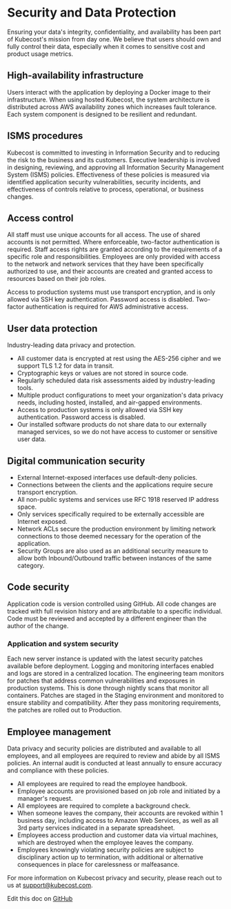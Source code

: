 Security and Data Protection
========

Ensuring your data's integrity, confidentiality, and availability has been part of Kubecost's mission from day one. We believe that users should own and fully control their data, especially when it comes to sensitive cost and product usage metrics.

## High-availability infrastructure 
Users interact with the application by deploying a Docker image to their infrastructure. When using hosted Kubecost, the system architecture is distributed across AWS availability zones which increases fault tolerance. Each system component is designed to be resilient and redundant.

## ISMS procedures
Kubecost is committed to investing in Information Security and to reducing the risk to the business and its customers. Executive leadership is involved in designing, reviewing, and approving all Information Security Management System (ISMS) policies. Effectiveness of these policies is measured via identified application security vulnerabilities, security incidents, and effectiveness of controls relative to process, operational, or business changes.

## Access control
All staff must use unique accounts for all access. The use of shared accounts is not permitted. Where enforceable, two-factor authentication is required. Staff access rights are granted according to the requirements of a specific role and responsibilities. Employees are only provided with access to the network and network services that they have been specifically authorized to use, and their accounts are created and granted access to resources based on their job roles.

Access to production systems must use transport encryption, and is only allowed via SSH key authentication. Password access is disabled. Two-factor authentication is required for AWS administrative access.

## User data protection 
Industry-leading data privacy and protection. 
* All customer data is encrypted at rest using the AES-256 cipher and we support TLS 1.2 for data in transit.
* Cryptographic keys or values are not stored in source code.
* Regularly scheduled data risk assessments aided by industry-leading tools.
* Multiple product configurations to meet your organization's data privacy needs, including hosted, installed, and air-gapped environments.
* Access to production systems is only allowed via SSH key authentication. Password access is disabled.
* Our installed software products do not share data to our externally managed services, so we do not have access to customer or sensitive user data.

## Digital communication security
* External Internet-exposed interfaces use default-deny policies.
* Connections between the clients and the applications require secure transport encryption.
* All non-public systems and services use RFC 1918 reserved IP address space.
* Only services specifically required to be externally accessible are Internet exposed.
* Network ACLs secure the production environment by limiting network connections to those deemed necessary for the operation of the application.
* Security Groups are also used as an additional security measure to allow both Inbound/Outbound traffic between instances of the same category.

## Code security
Application code is version controlled using GitHub. All code changes are tracked with full revision history and  are attributable to a specific individual. Code must be reviewed and accepted by a different engineer than the author of the change.

### Application and system security
Each new server instance is updated with the latest security patches available before deployment. Logging and monitoring interfaces enabled and logs are stored in a centralized location. The engineering team monitors for patches that address common vulnerabilities and exposures in production systems. This is done through nightly scans that monitor all containers. Patches are staged in the Staging environment and monitored to ensure stability and compatibility. After they pass monitoring requirements, the patches are rolled out to Production.

## Employee management
Data privacy and security policies are distributed and available to all employees, and all employees are required to review and abide by all ISMS policies. An internal audit is conducted at least annually to ensure accuracy and compliance with these policies.
* All employees are required to read the employee handbook.
* Employee accounts are provisioned based on job role and initiated by a manager's request.
* All employees are required to complete a background check.
* When someone leaves the company, their accounts are revoked within 1 business day, including access to Amazon Web Services, as well as all 3rd party services indicated in a separate spreadsheet.
* Employees access production and customer data via virtual machines, which are destroyed when the employee leaves the company.
* Employees knowingly violating security policies are subject to disciplinary action up to termination, with additional or alternative consequences in place for carelessness or malfeasance.

For more information on Kubecost privacy and security, please reach out to us at <support@kubecost.com>.

Edit this doc on [GitHub](https://github.com/kubecost/docs/blob/main/security.md)

<!--- {"article":"4407595978903","section":"4402829033367","permissiongroup":"1500001277122"} --->
